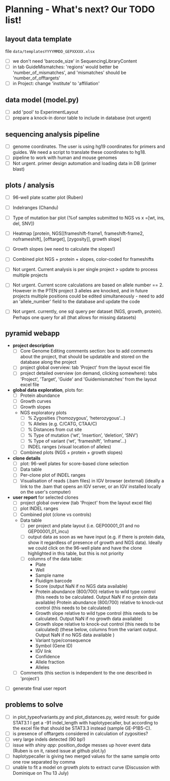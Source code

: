 # Planning - What's next? Our TODO list!

## layout data template
file `data/templatesYYYYMMDD_GEPXXXXX.xlsx`

- [ ] we don't need 'barcode_size' in SequencingLibraryContent
- [ ] in tab GuideMismatches: 'regions' would better be 'number_of_mismatches', and 'mismatches' should be 'number_of_offtargets'
- [ ] in Project: change 'institute' to 'affiliation'

## data model (model.py)
- [ ] add 'pool' to ExperimentLayout
- [ ] prepare a knock-in donor table to include in database (not urgent)

## sequencing analysis pipeline
- [ ] genome coordinates. The user is using hg19 coordinates for primers and guides. We need a script to translate these coordinates to hg18.
- [ ] pipeline to work with human and mouse genomes
- [ ] Not urgent. primer design automation and loading data in DB (primer blast)

## plots / analysis
- [ ] 96-well plate scatter plot (Ruben)
- [ ] Indelranges (Chandu)
- [ ] Type of mutation bar plot (%of samples submitted to NGS vs x =[wt, ins, del, SNV])
- [ ] Heatmap [protein, NGS[[frameshift-frame1, frameshift-frame2, noframeshift], [offtarget], [zygosity]], growth slope]
- [ ] Growth slopes (we need to calculate the slopes!)
- [ ] Combined plot NGS + protein + slopes, color-coded for frameshifts

- [ ] Not urgent. Current analysis is per single project > update to process multiple projects
- [ ] Not urgent. Current score calculations are based on allele number == 2. However in the PTEN project 3 alleles are knocked, and in future projects multiple positions could be edited simultaneously - need to add an 'allele_number' field to the database and update the code
- [ ] Not urgent. currently, one sql query per dataset (NGS, growth, protein). Perhaps one query for all (that allows for missing datasets)

## pyramid webapp
- **project description**
  - [ ] Core Genome Editing comments section: box to add comments about the project, that should be updatable and stored on the database along the project
  - [ ] project global overview: tab 'Project' from the layout excel file
  - [ ] project detailed overview (on demand, clicking somewhere): tabs 'Project', 'Target', 'Guide' and 'Guidemismatches' from the layout excel file
- **global data exploration**, plots for:
  - [ ] Protein abundance
  - [ ] Growth curves
  - [ ] Growth slopes
  - NGS exploratory plots
    - [ ] % Zygosities (‘homozygous’, ‘heterozygous’…)
    - [ ] % Alleles (e.g. C/CATG, CTAA/C)
    - [ ] % Distances from cut site
    - [ ] % Type of mutation (‘wt’, ‘insertion’, ‘deletion’, ‘SNV’)
    - [ ] % Type of variant (‘wt’, ‘frameshift’, ‘inframe’...)
    - [ ] INDEL ranges (visual location of alleles)
  - [ ] Combined plots (NGS + protein + growth slopes)
- **clone details**
  - [ ] plot: 96-well plates for score-based clone selection
  - [ ] Data table
  - [ ] Per-clone plot of INDEL ranges
  - [ ] Visualisation of reads (.bam files) in IGV browser (external) (ideally a link to the .bam that opens an IGV server, or an IGV installed locally on the user's computer)
- **user report** for selected clones
  - [ ] project global overview (tab 'Project' from the layout excel file)
  - [ ] plot INDEL ranges
  - [ ] Combined plot (clone vs controls)
  - Data table
    - [ ] per project and plate layout (i.e. GEP00001_01 and no GEP00001_01_incu)
    - [ ] output data as soon as we have input (e.g. if there is protein data, show it regardless of presence of growth and NGS data). Ideally we could click on the 96-well plate and have the clone highlighted in this table, but this is not priority
    - [ ] columns of the data table:
      - Plate
      - Well
      - Sample name
      - Fluidigm barcode
      - Score (output NaN if no NGS data available)
      - Protein abundance (800/700) relative to wild type control (this needs to be calculated. Output NaN if no protein data available)
      Protein abundance (800/700) relative to knock-out control (this needs to be calculated)
      - Growth slope relative to wild type control (this needs to be calculated. Output NaN if no growth data available)
      - Growth slope relative to knock-out control (this needs to be calculated)
      (these below, columns from the variant output. Output NaN if no NGS data available )
      - Variant type/consequence
      - Symbol (Gene ID)
      - IGV link
      - Confidence
      - Allele fraction
      - Alleles
  - [ ] Comments (this section is independent to the one described in 'project')
- [ ] generate final user report

## problems to solve
- [ ] in plot_typeofvariants.py and plot_distances.py, weird result: for guide STAT3.1 I get a -91 indel_length with haplotypecaller, but according to the excel file that should be STAT3.3 instead (sample GE-P1B5-C).
- [ ] is presence of offtargets considered in calculation of zygosities?
- [ ] very large indels detected (90 bp!)
- [ ] issue with *shiny app*: position_dodge messes up hover event data (Ruben is on it, raised issue at github plot.ly)
- [ ] haplotypecaller is giving two merged values for the same sample onto one row separated by comma
- [ ] unable to fit a model on growth plots to extract curve (Discussion with Dominique on Thu 13 July)
